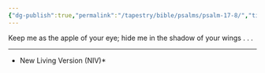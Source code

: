 ```yaml
---
{"dg-publish":true,"permalink":"/tapestry/bible/psalms/psalm-17-8/","title":"Psalm 17:8","tags":["bible-verse","bible-verse"],"dgHomeLink":true,"dgShowLocalGraph":true,"dgEnableSearch":true}
---
```


Keep me as the apple of your eye; hide me in the shadow of your wings . . . 

---
* New Living Version (NIV)*
